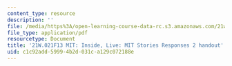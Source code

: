 ```yaml
---
content_type: resource
description: ''
file: /media/https%3A/open-learning-course-data-rc.s3.amazonaws.com/21w-021-writing-and-experience-mit-inside-live-fall-2013/c1c92add59994b2d031ca129c072188e_MIT21W_021F13_StorieesponII.pdf
file_type: application/pdf
resourcetype: Document
title: '21W.021F13 MIT: Inside, Live: MIT Stories Responses 2 handout'
uid: c1c92add-5999-4b2d-031c-a129c072188e
---
```

